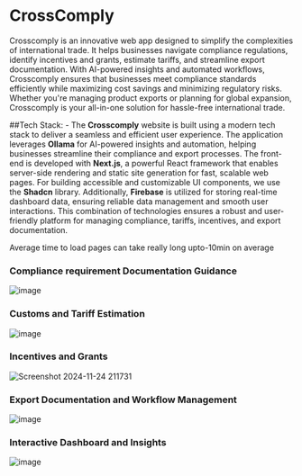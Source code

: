 # CrossComply

Crosscomply is an innovative web app designed to simplify the complexities of international trade. It helps businesses navigate compliance regulations, identify incentives and grants, estimate tariffs, and streamline export documentation. With AI-powered insights and automated workflows, Crosscomply ensures that businesses meet compliance standards efficiently while maximizing cost savings and minimizing regulatory risks. Whether you're managing product exports or planning for global expansion, Crosscomply is your all-in-one solution for hassle-free international trade.

##Tech Stack: - 
The **Crosscomply** website is built using a modern tech stack to deliver a seamless and efficient user experience. The application leverages **Ollama** for AI-powered insights and automation, helping businesses streamline their compliance and export processes. The front-end is developed with **Next.js**, a powerful React framework that enables server-side rendering and static site generation for fast, scalable web pages. For building accessible and customizable UI components, we use the **Shadcn** library. Additionally, **Firebase** is utilized for storing real-time dashboard data, ensuring reliable data management and smooth user interactions. This combination of technologies ensures a robust and user-friendly platform for managing compliance, tariffs, incentives, and export documentation.

Average time to load pages can take really long upto-10min on average

###	Compliance requirement Documentation Guidance
![image](https://github.com/user-attachments/assets/1dd292c5-97a6-46fc-8e20-3764c2fd01d9)

### Customs and Tariff Estimation
![image](https://github.com/user-attachments/assets/adf4d0c9-2598-4ce7-a7e7-a837b35a2f4c)

### Incentives and Grants
![Screenshot 2024-11-24 211731](https://github.com/user-attachments/assets/1c3ed1ce-78cc-4a20-8c6f-f6a4d39aa978)


### Export Documentation and Workflow Management
![image](https://github.com/user-attachments/assets/ece18963-eaa4-4433-90a0-bcb9b6ed6900)

### Interactive Dashboard and Insights
![image](https://github.com/user-attachments/assets/79d9e96d-ff25-4480-9d12-12aa97d351e0)


